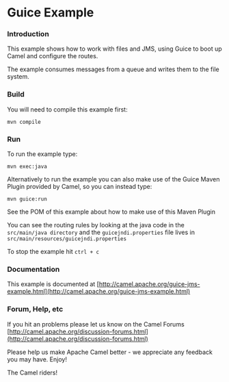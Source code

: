 # Guice Example

### Introduction

This example shows how to work with files and JMS, using Guice to boot up
Camel and configure the routes.

The example consumes messages from a queue and writes them to the file
system.

### Build

You will need to compile this example first:

	mvn compile
  
### Run

To run the example type:

	mvn exec:java

Alternatively to run the example you can also make use of the Guice Maven
Plugin provided by Camel, so you can instead type:

	mvn guice:run

See the POM of this example about how to make use of this Maven Plugin

You can see the routing rules by looking at the java code in the
`src/main/java directory` and the `guicejndi.properties` file lives in
`src/main/resources/guicejndi.properties`

To stop the example hit `ctrl + c`

### Documentation

This example is documented at [http://camel.apache.org/guice-jms-example.html](http://camel.apache.org/guice-jms-example.html)

### Forum, Help, etc 

If you hit an problems please let us know on the Camel Forums [http://camel.apache.org/discussion-forums.html](http://camel.apache.org/discussion-forums.html)

Please help us make Apache Camel better - we appreciate any feedback you may
have.  Enjoy!


The Camel riders!
